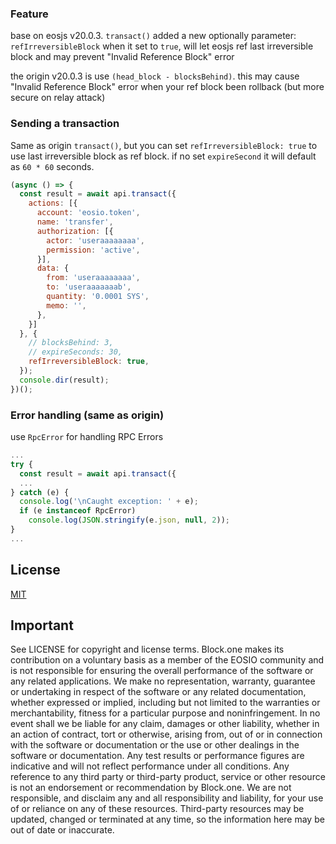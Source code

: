 ### Feature
base on eosjs v20.0.3. 
`transact()` added a new optionally parameter: `refIrreversibleBlock`
when it set to `true`, will let eosjs ref last irreversible block
and may prevent "Invalid Reference Block" error

the origin v20.0.3 is use `(head_block - blocksBehind)`. this may cause "Invalid Reference Block" error when your ref block been rollback (but more secure on relay attack)

### Sending a transaction

Same as origin `transact()`, but you can set `refIrreversibleBlock: true` to use 
last irreversible block as ref block. if no set `expireSecond` it will default as `60 * 60` seconds.

```js
(async () => {
  const result = await api.transact({
    actions: [{
      account: 'eosio.token',
      name: 'transfer',
      authorization: [{
        actor: 'useraaaaaaaa',
        permission: 'active',
      }],
      data: {
        from: 'useraaaaaaaa',
        to: 'useraaaaaaab',
        quantity: '0.0001 SYS',
        memo: '',
      },
    }]
  }, {
    // blocksBehind: 3,
    // expireSeconds: 30,
    refIrreversibleBlock: true,
  });
  console.dir(result);
})();
```

### Error handling (same as origin)

use `RpcError` for handling RPC Errors
```js
...
try {
  const result = await api.transact({
  ...
} catch (e) {
  console.log('\nCaught exception: ' + e);
  if (e instanceof RpcError)
    console.log(JSON.stringify(e.json, null, 2));
}
...
```

## License

[MIT](./LICENSE)

## Important

See LICENSE for copyright and license terms.  Block.one makes its contribution on a voluntary basis as a member of the EOSIO community and is not responsible for ensuring the overall performance of the software or any related applications.  We make no representation, warranty, guarantee or undertaking in respect of the software or any related documentation, whether expressed or implied, including but not limited to the warranties or merchantability, fitness for a particular purpose and noninfringement. In no event shall we be liable for any claim, damages or other liability, whether in an action of contract, tort or otherwise, arising from, out of or in connection with the software or documentation or the use or other dealings in the software or documentation.  Any test results or performance figures are indicative and will not reflect performance under all conditions.  Any reference to any third party or third-party product, service or other resource is not an endorsement or recommendation by Block.one.  We are not responsible, and disclaim any and all responsibility and liability, for your use of or reliance on any of these resources. Third-party resources may be updated, changed or terminated at any time, so the information here may be out of date or inaccurate.
